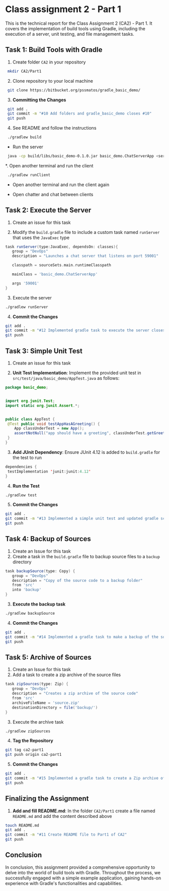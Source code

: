 # Class assignment 2 - Part 1
   This is the technical report for the Class Assignment 2 (CA2) - Part 1. It covers the implementation of build tools using Gradle, including the execution of a server, unit testing, and file management tasks.


## Task 1: Build Tools with Gradle

1. Create folder `CA2` in your repository
  ```bash
   mkdir CA2/Part1
  ```

2. Clone repository to your local machine
  ```bash
   git clone https://bitbucket.org/pssmatos/gradle_basic_demo/
   ```

3. **Committing the Changes**

  ```bash
   git add .
   git commit -m "#10 Add folders and gradle_basic_demo closes #10"
   git push
  ```

4. See README and follow the instructions
  ```bash
   ./gradlew build
  ```

   * Run the server
  ```bash
   java -cp build/libs/basic_demo-0.1.0.jar basic_demo.ChatServerApp <server port>
   ```

   *. Open another terminal and run the client
  ```bash
   ./gradlew runClient
   ```
   * Open another terminal and run the client again

   * Open chatter and chat between clients


## Task 2: Execute the Server


1. Create an issue for this task 

2. Modify the `build.gradle` file to include a custom task named `runServer` that uses the `JavaExec` type


```groovy
task runServer(type:JavaExec, dependsOn: classes){
   group = "DevOps"
   description = "Launches a chat server that listens on port 59001"

   classpath = sourceSets.main.runtimeClasspath

   mainClass = 'basic_demo.ChatServerApp'

   args '59001'
}
```

3. Execute the server
```bash
./gradlew runServer
```

4. **Commit the Changes**
  ```bash
  git add .
  git commit -m "#12 Implemented gradle task to execute the server closes #12"
  git push
  ```

## Task 3: Simple Unit Test

1. Create an issue for this task

2. **Unit Test Implementation**:
   Implement the provided unit test in `src/test/java/basic_demo/AppTest.java` as follows:


  ```java
  package basic_demo;


import org.junit.Test;
import static org.junit.Assert.*;


public class AppTest {
   @Test public void testAppHasAGreeting() {
      App classUnderTest = new App();
      assertNotNull("app should have a greeting", classUnderTest.getGreeting());
   }
}
  ```

3. **Add JUnit Dependency**:
   Ensure JUnit 4.12 is added to `build.gradle` for the test to run
  ```java
  dependencies {
   testImplementation 'junit:junit:4.12'
}
  ```

4. **Run the Test**
  ```bash
  ./gradlew test
  ```

5. **Commit the Changes**
  ```bash
  git add .
  git commit -m "#13 Implemented a simple unit test and updated gradle script with junit 4.12"
  git push
  ```

## Task 4: Backup of Sources

1. Create an Issue for this task
2. Create a task in the `build.gradle` file to backup source files to a `backup` directory

```groovy
task backupSource(type: Copy) {
   group = "DevOps"
   description = "Copy of the source code to a backup folder"
   from 'src'
   into 'backup'
}
```

3. **Execute the backup task**
```bash
./gradlew backupSource
```
4. **Commit the Changes**
  ```bash
  git add .
  git commit -m "#14 Implemented a gradle task to make a backup of the sources of the application"
  git push
  ```

## Task 5: Archive of Sources
1. Create an Issue for this task
2. Add a task to create a zip archive of the source files

```groovy
task zipSources(type: Zip) {
   group = "DevOps"
   description = "Creates a zip archive of the source code"
   from 'src'
   archiveFileName = 'source.zip'
   destinationDirectory = file('backup/')
}
```

3. Execute the archive task
```bash
./gradlew zipSources
```
4. **Tag the Repository**
 ```bash
 git tag ca2-part1
 git push origin ca2-part1
 ```
5. **Commit the Changes**
  ```bash
git add .
git commit -m "#15 Implemented a gradle task to create a Zip archive of the sources of the application and add final tag"
git push
  ```

## Finalizing the Assignment

1. **Add and fill README.md**:
In the folder `CA2/Part1` create a file named `README.md` and add the content described above

  ```bash
touch README.md
git add .
git commit -m "#11 Create README file to Part1 of CA2"
git push
  ```

## Conclusion


In conclusion, this assignment provided a comprehensive opportunity to delve into the world of build tools with Gradle. Throughout the process, we successfully engaged with a simple example application, gaining hands-on experience with Gradle's functionalities and capabilities.
